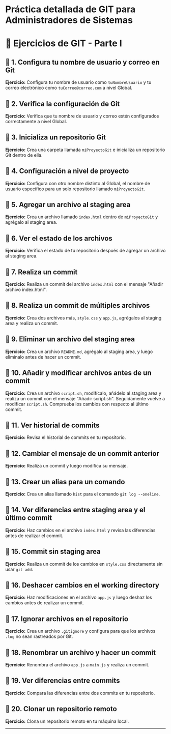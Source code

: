 # Práctica detallada de GIT para Administradores de Sistemas
# 📌 Ejercicios de GIT - Parte I

## 📜 1. Configura tu nombre de usuario y correo en Git
**Ejercicio:** Configura tu nombre de usuario como `tuNombreUsuario` y tu correo electrónico como `tuCorreo@correo.com` a nivel Global.

## 📜 2. Verifica la configuración de Git
**Ejercicio:** Verifica que tu nombre de usuario y correo estén configurados correctamente a nivel Global.

## 📜 3. Inicializa un repositorio Git
**Ejercicio:** Crea una carpeta llamada `miProyectoGit` e inicializa un repositorio Git dentro de ella.

## 📜 4. Configuración a nivel de proyecto
**Ejercicio:** Configura con otro nombre distinto al Global, el nombre de usuario específico para un solo repositorio llamado `miProyectoGit`.

## 📜 5. Agregar un archivo al staging area
**Ejercicio:** Crea un archivo llamado `index.html` dentro de `miProyectoGit` y agrégalo al staging area.

## 📜 6. Ver el estado de los archivos
**Ejercicio:** Verifica el estado de tu repositorio después de agregar un archivo al staging area.

## 📜 7. Realiza un commit
**Ejercicio:** Realiza un commit del archivo `index.html` con el mensaje "Añadir archivo index.html".

## 📜 8. Realiza un commit de múltiples archivos
**Ejercicio:** Crea dos archivos más, `style.css` y `app.js`, agrégalos al staging area y realiza un commit.

## 📜 9. Eliminar un archivo del staging area
**Ejercicio:** Crea un archivo `README.md`, agrégalo al staging area, y luego elimínalo antes de hacer un commit.

## 📜 10. Añadir y modificar archivos antes de un commit
**Ejercicio:** Crea un archivo `script.sh`, modifícalo, añádelo al staging area y realiza un commit con el mensaje "Añadir script.sh". Seguidamente vuelve a modificar `script.sh`. Comprueba los cambios con respecto al último commit.

## 📜 11. Ver historial de commits
**Ejercicio:** Revisa el historial de commits en tu repositorio.

## 📜 12. Cambiar el mensaje de un commit anterior
**Ejercicio:** Realiza un commit y luego modifica su mensaje.

## 📜 13. Crear un alias para un comando
**Ejercicio:** Crea un alias llamado `hist` para el comando `git log --oneline`.

## 📜 14. Ver diferencias entre staging area y el último commit
**Ejercicio:** Haz cambios en el archivo `index.html` y revisa las diferencias antes de realizar el commit.

## 📜 15. Commit sin staging area
**Ejercicio:** Realiza un commit de los cambios en `style.css` directamente sin usar `git add`.

## 📜 16. Deshacer cambios en el working directory
**Ejercicio:** Haz modificaciones en el archivo `app.js` y luego deshaz los cambios antes de realizar un commit.

## 📜 17. Ignorar archivos en el repositorio
**Ejercicio:** Crea un archivo `.gitignore` y configura para que los archivos `.log` no sean rastreados por Git.

## 📜 18. Renombrar un archivo y hacer un commit
**Ejercicio:** Renombra el archivo `app.js` a `main.js` y realiza un commit.

## 📜 19. Ver diferencias entre commits
**Ejercicio:** Compara las diferencias entre dos commits en tu repositorio.

## 📜 20. Clonar un repositorio remoto
**Ejercicio:** Clona un repositorio remoto en tu máquina local.

---


